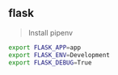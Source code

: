 ## flask 

> Install pipenv

```sh
export FLASK_APP=app
export FLASK_ENV=Development
export FLASK_DEBUG=True
```
